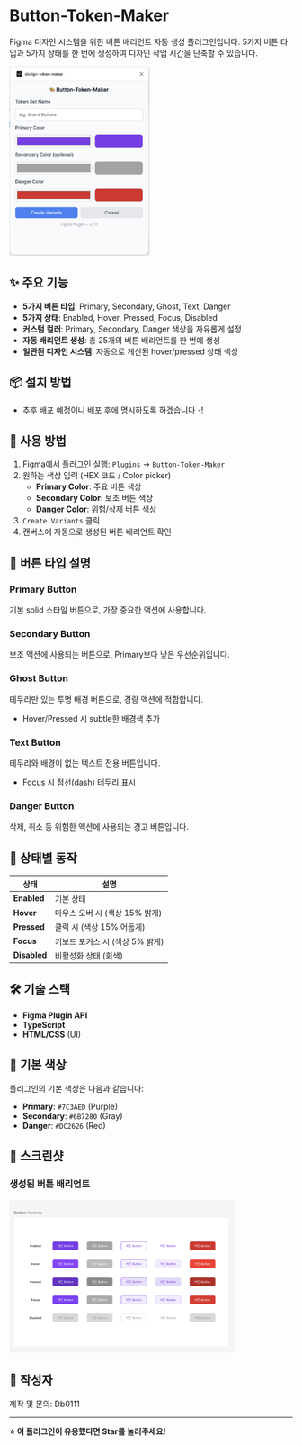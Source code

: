 # Button-Token-Maker

Figma 디자인 시스템을 위한 버튼 배리언트 자동 생성 플러그인입니다. 5가지 버튼 타입과 5가지 상태를 한 번에 생성하여 디자인 작업 시간을 단축할 수 있습니다.

<img src="./image/plugin.png" alt="Plugin Preview" width="250" />

## ✨ 주요 기능

- **5가지 버튼 타입**: Primary, Secondary, Ghost, Text, Danger
- **5가지 상태**: Enabled, Hover, Pressed, Focus, Disabled
- **커스텀 컬러**: Primary, Secondary, Danger 색상을 자유롭게 설정
- **자동 배리언트 생성**: 총 25개의 버튼 배리언트를 한 번에 생성
- **일관된 디자인 시스템**: 자동으로 계산된 hover/pressed 상태 색상

## 📦 설치 방법

- 추후 배포 예정이니 배포 후에 명시하도록 하겠습니다 -!

## 🚀 사용 방법

1. Figma에서 플러그인 실행: `Plugins` → `Button-Token-Maker`
2. 원하는 색상 입력 (HEX 코드 / Color picker)
   - **Primary Color**: 주요 버튼 색상
   - **Secondary Color**: 보조 버튼 색상
   - **Danger Color**: 위험/삭제 버튼 색상
3. `Create Variants` 클릭
4. 캔버스에 자동으로 생성된 버튼 배리언트 확인

## 🎨 버튼 타입 설명

### Primary Button

기본 solid 스타일 버튼으로, 가장 중요한 액션에 사용합니다.

### Secondary Button

보조 액션에 사용되는 버튼으로, Primary보다 낮은 우선순위입니다.

### Ghost Button

테두리만 있는 투명 배경 버튼으로, 경량 액션에 적합합니다.

- Hover/Pressed 시 subtle한 배경색 추가

### Text Button

테두리와 배경이 없는 텍스트 전용 버튼입니다.

- Focus 시 점선(dash) 테두리 표시

### Danger Button

삭제, 취소 등 위험한 액션에 사용되는 경고 버튼입니다.

## 🎯 상태별 동작

| 상태         | 설명                            |
| ------------ | ------------------------------- |
| **Enabled**  | 기본 상태                       |
| **Hover**    | 마우스 오버 시 (색상 15% 밝게)  |
| **Pressed**  | 클릭 시 (색상 15% 어둡게)       |
| **Focus**    | 키보드 포커스 시 (색상 5% 밝게) |
| **Disabled** | 비활성화 상태 (회색)            |

## 🛠 기술 스택

- **Figma Plugin API**
- **TypeScript**
- **HTML/CSS** (UI)

## 🎨 기본 색상

플러그인의 기본 색상은 다음과 같습니다:

- **Primary**: `#7C3AED` (Purple)
- **Secondary**: `#6B7280` (Gray)
- **Danger**: `#DC2626` (Red)

## 📸 스크린샷

### 생성된 버튼 배리언트

<img src="./image/variants.png" alt="Variants Preview" width="400" />

## 👤 작성자

제작 및 문의: Db0111

---

**⭐ 이 플러그인이 유용했다면 Star를 눌러주세요!**
